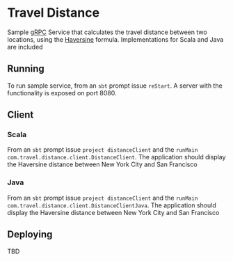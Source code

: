 # Travel Distance

Sample [gRPC](https://grpc.io/) Service that calculates the travel distance between two locations, using the
[Haversine](https://en.wikipedia.org/wiki/Haversine_formula) formula. Implementations for Scala and Java are included

## Running

To run sample service, from an `sbt` prompt issue `reStart`. A server with the functionality is exposed on port 8080.

## Client

### Scala

From an `sbt` prompt issue `project distanceClient` and the `runMain com.travel.distance.client.DistanceClient`. The application should display the Haversine distance
between New York City and San Francisco

### Java

From an `sbt` prompt issue `project distanceClient` and the `runMain com.travel.distance.client.DistanceClientJava`. The application should display the Haversine distance
between New York City and San Francisco

## Deploying

TBD
